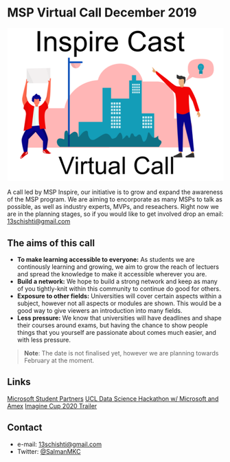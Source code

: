 # MSP Virtual Call December 2019

![I'll put an image here :D - Salman](README_Images/inspirecast.png)

A call led by MSP Inspire, our initiative is to grow and expand the awareness of the MSP program. We are aiming to encorporate as many MSPs to talk as possible, as well as industry experts, MVPs, and reseachers. Right now we are in the planning stages, so if you would like to get involved drop an email: 13schishti@gmail.com

## The aims of this call

- **To make learning accessible to everyone:** As students we are continously learning and growing, we aim to  grow the reach of lectuers and spread the knowledge to make it accessible wherever you are.
- **Build a network:** We hope to build a strong network and keep as many of you tightly-knit within this community to continue do good for others.
- **Exposure to other fields:** Universities will cover certain aspects within a subject, however not all aspects or modules are shown. This would be a good way to give viewers an introduction into many fields.
- **Less pressure:** We know that universities will have deadlines and shape their courses around exams, but having the chance to show people things that you yourself are passionate about comes much easier, and with less pressure.

>**Note**: The date is not finalised yet, however we are planning towards February at the moment.




## Links

[Microsoft Student Partners]([https://studentpartners.microsoft.com](https://studentpartners.microsoft.com/))  
[UCL Data Science Hackathon w/ Microsoft and Amex]([https://www.youtube.com/watch?v=9lvn1BWlpGg](https://www.youtube.com/watch?v=9lvn1BWlpGg))  
[Imagine Cup 2020 Trailer]([https://www.youtube.com/watch?v=Z7mQ0KIVvhY&t=1s](https://www.youtube.com/watch?v=Z7mQ0KIVvhY&t=1s))  


## Contact
* e-mail: 13schishti@gmail.com
* Twitter: [@SalmanMKC](https://twitter.com/salmanmkc "salmanmkc on twitter")
